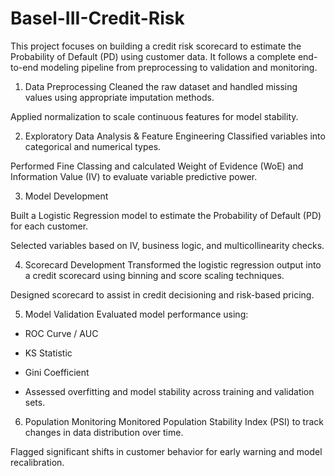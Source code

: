 # Basel-III-Credit-Risk

This project focuses on building a credit risk scorecard to estimate the Probability of Default (PD) using customer data. It follows a complete end-to-end modeling pipeline from preprocessing to validation and monitoring.

 1. Data Preprocessing
Cleaned the raw dataset and handled missing values using appropriate imputation methods.

Applied normalization to scale continuous features for model stability.


2. Exploratory Data Analysis & Feature Engineering
Classified variables into categorical and numerical types.

Performed Fine Classing and calculated Weight of Evidence (WoE) and Information Value (IV) to evaluate variable predictive power.

3. Model Development

Built a Logistic Regression model to estimate the Probability of Default (PD) for each customer.

Selected variables based on IV, business logic, and multicollinearity checks.


4. Scorecard Development
Transformed the logistic regression output into a credit scorecard using binning and score scaling techniques.

Designed scorecard to assist in credit decisioning and risk-based pricing.

5. Model Validation
Evaluated model performance using:

- ROC Curve / AUC

- KS Statistic

- Gini Coefficient

- Assessed overfitting and model stability across training and validation sets.

6. Population Monitoring
Monitored Population Stability Index (PSI) to track changes in data distribution over time.

Flagged significant shifts in customer behavior for early warning and model recalibration.


